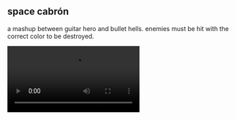 

## space cabrón

a mashup between guitar hero and bullet hells. enemies must be hit with the correct color to be destroyed.

<video controls>
<source src="./assets/space-cabron.webm" type="video/mp4">
</video>
